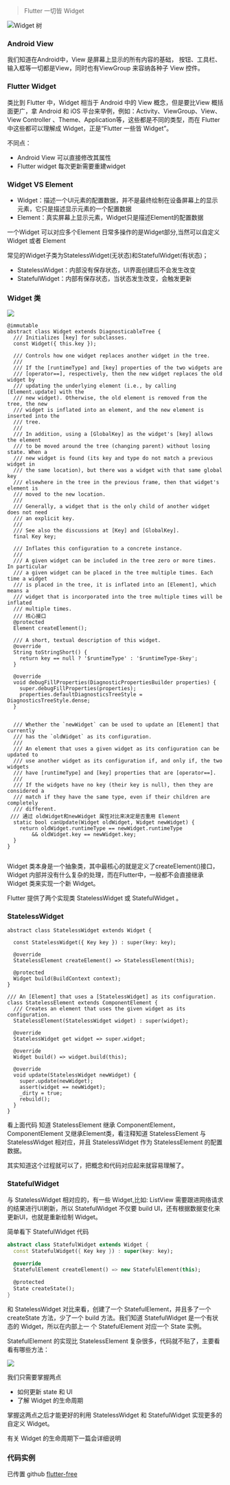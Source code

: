 > Flutter 一切皆 Widget

![Widget 树](https://upload-images.jianshu.io/upload_images/877678-46327067a42b8fae.png?imageMogr2/auto-orient/strip%7CimageView2/2/w/640)

### Android View

我们知道在Android中，View 是屏幕上显示的所有内容的基础， 按钮、工具栏、输入框等一切都是View，同时也有ViewGroup 来容纳各种子 View 控件。

### Flutter Widget

类比到 Flutter 中，Widget 相当于 Android 中的 View 概念，但是要比View 概括面更广，拿 Android 和 iOS 平台来举例，例如：Activity、ViewGroup、View、View Controller 、Theme、Application等，这些都是不同的类型，而在 Flutter 中这些都可以理解成 Widget，正是“Flutter 一些皆 Widget”。

不同点：

* Android View 可以直接修改其属性
* Flutter widget 每次更新需要重建widget

### Widget VS Element

* Widget：描述一个UI元素的配置数据，并不是最终绘制在设备屏幕上的显示元素，它只是描述显示元素的一个配置数据
* Element：真实屏幕上显示元素，Widget只是描述Element的配置数据

一个Widget 可以对应多个Element 日常多操作的是Widget部分,当然可以自定义Widget 或者 Element

常见的Widget子类为StatelessWidget(无状态)和StatefulWidget(有状态)；

* StatelessWidget：内部没有保存状态，UI界面创建后不会发生改变
* StatefulWidget：内部有保存状态，当状态发生改变，会触发更新

### Widget 类

![](https://upload-images.jianshu.io/upload_images/877678-12084686005eb36d.png?imageMogr2/auto-orient/strip%7CimageView2/2/w/440)


```
@immutable
abstract class Widget extends DiagnosticableTree {
  /// Initializes [key] for subclasses.
  const Widget({ this.key });

  /// Controls how one widget replaces another widget in the tree.
  ///
  /// If the [runtimeType] and [key] properties of the two widgets are
  /// [operator==], respectively, then the new widget replaces the old widget by
  /// updating the underlying element (i.e., by calling [Element.update] with the
  /// new widget). Otherwise, the old element is removed from the tree, the new
  /// widget is inflated into an element, and the new element is inserted into the
  /// tree.
  ///
  /// In addition, using a [GlobalKey] as the widget's [key] allows the element
  /// to be moved around the tree (changing parent) without losing state. When a
  /// new widget is found (its key and type do not match a previous widget in
  /// the same location), but there was a widget with that same global key
  /// elsewhere in the tree in the previous frame, then that widget's element is
  /// moved to the new location.
  ///
  /// Generally, a widget that is the only child of another widget does not need
  /// an explicit key.
  ///
  /// See also the discussions at [Key] and [GlobalKey].
  final Key key;

  /// Inflates this configuration to a concrete instance.
  ///
  /// A given widget can be included in the tree zero or more times. In particular
  /// a given widget can be placed in the tree multiple times. Each time a widget
  /// is placed in the tree, it is inflated into an [Element], which means a
  /// widget that is incorporated into the tree multiple times will be inflated
  /// multiple times.
  /// 核心接口
  @protected
  Element createElement();

  /// A short, textual description of this widget.
  @override
  String toStringShort() {
    return key == null ? '$runtimeType' : '$runtimeType-$key';
  }

  @override
  void debugFillProperties(DiagnosticPropertiesBuilder properties) {
    super.debugFillProperties(properties);
    properties.defaultDiagnosticsTreeStyle = DiagnosticsTreeStyle.dense;
  }


  /// Whether the `newWidget` can be used to update an [Element] that currently
  /// has the `oldWidget` as its configuration.
  ///
  /// An element that uses a given widget as its configuration can be updated to
  /// use another widget as its configuration if, and only if, the two widgets
  /// have [runtimeType] and [key] properties that are [operator==].
  ///
  /// If the widgets have no key (their key is null), then they are considered a
  /// match if they have the same type, even if their children are completely
  /// different.
 /// 通过 oldWidget和newWidget 属性对比来决定是否重用 Element
  static bool canUpdate(Widget oldWidget, Widget newWidget) {
    return oldWidget.runtimeType == newWidget.runtimeType
        && oldWidget.key == newWidget.key;
  }
}


```




Widget 类本身是一个抽象类，其中最核心的就是定义了createElement()接口，Widget 内部并没有什么复杂的处理，而在Flutter中，一般都不会直接继承 Widget 类来实现一个新 Widget。

Flutter 提供了两个实现类 StatelessWidget 或 StatefulWidget 。

### StatelessWidget

```
abstract class StatelessWidget extends Widget {

  const StatelessWidget({ Key key }) : super(key: key);

  @override
  StatelessElement createElement() => StatelessElement(this);

  @protected
  Widget build(BuildContext context);
}

/// An [Element] that uses a [StatelessWidget] as its configuration.
class StatelessElement extends ComponentElement {
  /// Creates an element that uses the given widget as its configuration.
  StatelessElement(StatelessWidget widget) : super(widget);

  @override
  StatelessWidget get widget => super.widget;

  @override
  Widget build() => widget.build(this);

  @override
  void update(StatelessWidget newWidget) {
    super.update(newWidget);
    assert(widget == newWidget);
    _dirty = true;
    rebuild();
  }
}

```

看上面代码 知道 StatelessElement 继承 ComponentElement，ComponentElement 又继承Element类，看注释知道 StatelessElement 与 StatelessWidget 相对应，并且 StatelessWidget 作为 StatelessElement 的配置数据。

其实知道这个过程就可以了，把概念和代码对应起来就容易理解了。

### StatefulWidget

与 StatelessWidget 相对应的，有一些 Widget,比如: ListView 需要跟进网络请求的结果进行UI刷新，所以 StatefulWidget 不仅要 build UI，还有根据数据变化来更新UI，也就是重新绘制 Widget。

简单看下 StatefulWidget 代码


```dart
abstract class StatefulWidget extends Widget {
  const StatefulWidget({ Key key }) : super(key: key);

  @override
  StatefulElement createElement() => new StatefulElement(this);

  @protected
  State createState();
}
```

和 StatelessWidget 对比来看，创建了一个 StatefulElement，并且多了一个 createState 方法，少了一个 build 方法。我们知道 StatefulWidget 是一个有状态的 Widget，所以在内部上一 个 StatefulElement 对应一个 State 实例。

StatefulElement 的实现比 StatelessElement 复杂很多，代码就不贴了，主要看看有哪些方法：

![](https://upload-images.jianshu.io/upload_images/877678-33ed2e4fbe490e99.png?imageMogr2/auto-orient/strip%7CimageView2/2/w/540)

我们只需要掌握两点

* 如何更新 state 和 UI
* 了解 Widget 的生命周期

掌握这两点之后才能更好的利用 StatelessWidget 和 StatefulWidget 实现更多的自定义 Widget。

有关 Widget 的生命周期下一篇会详细说明

### 代码实例
已传置 github [flutter-free](https://github.com/whiskeyfei/flutter-free)